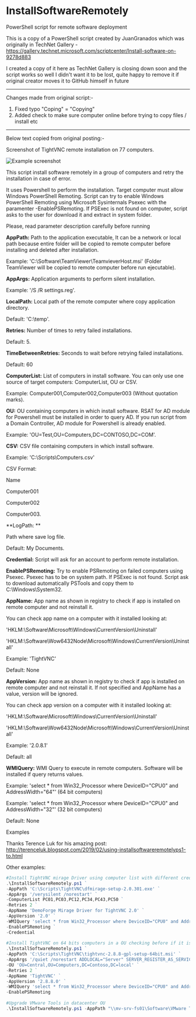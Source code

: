 # InstallSoftwareRemotely
PowerShell script for remote software deployment

This is a copy of a PowerShell script created by JuanGranados which was originally in TechNet Gallery - https://gallery.technet.microsoft.com/scriptcenter/Install-software-on-9278d883

I created a copy of it here as TechNet Gallery is closing down soon and the script works so well I didn't want it to be lost, quite happy to remove it if original creator moves it to GitHub himself in future

---

Changes made from original script:-

1) Fixed typo "Coping" = "Copying"
2) Added check to make sure computer online before trying to copy files / install etc

---

Below text copied from original posting:-

Screenshot of TightVNC remote installation on 77 computers.

<img
src="https://github.com/wingers999/InstallSoftwareRemotely/blob/main/Screenshot.png"
raw=true
alt="Example screenshot"
style="margin-right: 10px;"
/>

This script install software remotely in a group of computers and retry the installation in case of error.

It uses Powershell to perform the installation. Target computer must allow Windows PowerShell Remoting. Script can try to enable Windows PowerShell Remoting using Microsoft Sysinternals Psexec with the paramenter -EnablePSRemoting. If PSExec is not found on computer, script asks to the user for download it and extract in system folder.

Please, read parameter description carefully before running

**AppPath:** Path to the application executable, It can be a network or local path because entire folder will be copied to remote computer before installing and deleted after installation.    

Example: 'C:\Software\TeamViewer\TeamvieverHost.msi' (Folder TeamViewer will be copied to remote computer before run ejecutable).

**AppArgs:** Application arguments to perform silent installation.

Example: '/S /R settings.reg'.

**LocalPath:** Local path of the remote computer where copy application directory.

Default: 'C:\temp'.

**Retries:** Number of times to retry failed installations.

Default: 5.

**TimeBetweenRetries:** Seconds to wait before retrying failed installations.

Default: 60

**ComputerList:** List of computers in install software. You can only use one source of target computers: ComputerList, OU or CSV.

Example: Computer001,Computer002,Computer003 (Without quotation marks).

**OU:** OU containing computers in which install software. RSAT for AD module for Powershell must be installed in order to query AD. If you run script from a Domain Controller, AD module for Powershell is already enabled.

Example: 'OU=Test,OU=Computers,DC=CONTOSO,DC=COM'.

**CSV:** CSV file containing computers in which install software.

Example: 'C:\Scripts\Computers.csv'

CSV Format:

Name

Computer001

Computer002

Computer003.

**LogPath: **

 Path where save log file.

Default: My Documents.

**Credential:** Script will ask for an account to perform remote installation.

**EnablePSRemoting:** Try to enable PSRemoting on failed computers using Psexec. Psexec has to be on system path. If PSExec is not found. Script ask to download automatically PSTools and copy them to C:\Windows\System32.

**AppName:** App name as shown in registry to check if app is installed on remote computer and not reinstall it.

You can check app name on a computer with it installed looking at:   

'HKLM:\Software\Microsoft\Windows\CurrentVersion\Uninstall\'   

'HKLM:\Software\Wow6432Node\Microsoft\Windows\CurrentVersion\Uninstall\'   

Example: 'TightVNC'

Default: None

**AppVersion:** App name as shown in registry to check if app is installed on remote computer and not reinstall it. If not specified and AppName has a value, version will be ignored.

You can check app version on a computer with it installed looking at:

'HKLM:\Software\Microsoft\Windows\CurrentVersion\Uninstall\'

'HKLM:\Software\Wow6432Node\Microsoft\Windows\CurrentVersion\Uninstall\'   

Example: '2.0.8.1'

Default: all

**WMIQuery:** WMI Query to execute in remote computers. Software will be installed if query returns values.

Example: 'select * from Win32_Processor where DeviceID="CPU0" and AddressWidth="64"' (64 bit computers)

Example: 'select * from Win32_Processor where DeviceID="CPU0" and AddressWidth="32"' (32 bit computers)

Default: None

Examples

Thanks Terence Luk for his amazing post:
http://terenceluk.blogspot.com/2019/02/using-installsoftwareremotelyps1-to.html

Other examples:

```powershell
#Install TightVNC mirage Driver using computer list with different credentials checking before if it is installed and computers have 32 bits, enabling PSRemoting on connection error. 
.\InstallSoftwareRemotely.ps1 ` 
-AppPath 'C:\Scripts\TightVNC\dfmirage-setup-2.0.301.exe' ` 
-AppArgs '/verysilent /norestart' ` 
-ComputerList PC01,PC03,PC12,PC34,PC43,PC50 ` 
-Retries 2 ` 
-AppName 'DemoForge Mirage Driver for TightVNC 2.0' ` 
-AppVersion '2.0' ` 
-WMIQuery 'select * from Win32_Processor where DeviceID="CPU0" and AddressWidth="32"' ` 
-EnablePSRemoting ` 
-Credential 
 
#Install TightVNC on 64 bits computers in a OU checking before if it is installed and enablig PSRemoting on connection error. 
.\InstallSoftwareRemotely.ps1 ` 
-AppPath 'C:\Scripts\TightVNC\tightvnc-2.8.8-gpl-setup-64bit.msi' ` 
-AppArgs '/quiet /norestart ADDLOCAL="Server" SERVER_REGISTER_AS_SERVICE=1 SERVER_ADD_FIREWALL_EXCEPTION=1 SERVER_ALLOW_SAS=1 SET_USEVNCAUTHENTICATION=1 VALUE_OF_USEVNCAUTHENTICATION=1 SET_PASSWORD=1 VALUE_OF_PASSWORD=P@ssw0rd SET_USECONTROLAUTHENTICATION=1 VALUE_OF_USECONTROLAUTHENTICATION=1 SET_CONTROLPASSWORD=1 VALUE_OF_CONTROLPASSWORD=P@ssw0rd' ` 
-OU 'OU=Central,OU=Computers,DC=Contoso,DC=local' ` 
-Retries 2 ` 
-AppName 'TightVNC' ` 
-AppVersion '2.8.8.0' ` 
-WMIQuery 'select * from Win32_Processor where DeviceID="CPU0" and AddressWidth="64"' ` 
-EnablePSRemoting 
 
#Upgrade VMware Tools in datacenter OU 
.\InstallSoftwareRemotely.ps1 -AppPath "\\mv-srv-fs01\Software\VMware Tools\setup64.exe" -AppArgs '/s /v "/qn reboot=r"' -OU "OU=Datacenter,DC=CONTOSO,DC=COM" 
```
